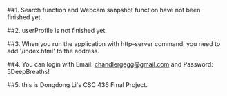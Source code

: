 ##1. Search function and Webcam sanpshot function have not been finished yet.

##2. userProfile is not finished yet.

##3. When you run the application with http-server command, you need to add '/index.html' to the address.

##4. You can login with Email: chandlergegg@gmail.com and Password: 5DeepBreaths!

##5. this is Dongdong Li's CSC 436 Final Project.
